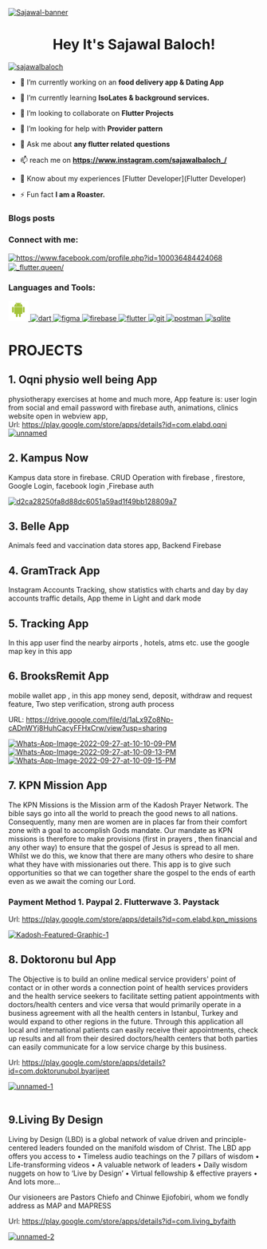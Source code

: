 <a href="https://ibb.co/JxbnZxw"><img src="https://i.ibb.co/bHy1tHM/Sajawal-banner.png" alt="Sajawal-banner" border="0"></a>

<h1 align="center">Hey It's Sajawal Baloch!</h1>

<p align="left"> <a href="https://twitter.com/sajawalbaloch" target="blank"><img src="https://img.shields.io/twitter/follow/Sajawalbaloch55?logo=twitter&style=for-the-badge" alt="sajawalbaloch" /></a> </p>

- 🔭 I’m currently working on an **food delivery app & Dating App**

- 🌱 I’m currently learning **IsoLates & background services.**

- 👯 I’m looking to collaborate on **Flutter Projects**

- 🤝 I’m looking for help with **Provider pattern**

- 💬 Ask me about **any flutter related questions**

- 📫 reach me on **https://www.instagram.com/sajawalbaloch_/**

- 📄 Know about my experiences [Flutter Developer](Flutter Developer)

- ⚡ Fun fact **I am a Roaster.**

### Blogs posts
<!-- BLOG-POST-LIST:START -->
<!-- BLOG-POST-LIST:END -->

<h3 align="left">Connect with me:</h3>
<p align="left">
<a href="https://www.facebook.com/profile.php?id=100036484424068" target="blank"><img align="center" src="https://raw.githubusercontent.com/rahuldkjain/github-profile-readme-generator/master/src/images/icons/Social/facebook.svg" alt="https://www.facebook.com/profile.php?id=100036484424068" height="30" width="40" /></a>
<a href="https://www.instagram.com/sajawalbaloch_/" target="blank"><img align="center" src="https://raw.githubusercontent.com/rahuldkjain/github-profile-readme-generator/master/src/images/icons/Social/instagram.svg" alt="_flutter.queen/" height="30" width="40" /></a>
</p>

<h3 align="left">Languages and Tools:</h3>
<p align="left"> <a href="https://developer.android.com" target="_blank" rel="noreferrer"> <img src="https://raw.githubusercontent.com/devicons/devicon/master/icons/android/android-original-wordmark.svg" alt="android" width="40" height="40"/> </a>  <a href="https://dart.dev" target="_blank" rel="noreferrer"> <img src="https://www.vectorlogo.zone/logos/dartlang/dartlang-icon.svg" alt="dart" width="40" height="40"/> </a> <a href="https://www.figma.com/" target="_blank" rel="noreferrer"> <img src="https://www.vectorlogo.zone/logos/figma/figma-icon.svg" alt="figma" width="40" height="40"/> </a> <a href="https://firebase.google.com/" target="_blank" rel="noreferrer"> <img src="https://www.vectorlogo.zone/logos/firebase/firebase-icon.svg" alt="firebase" width="40" height="40"/> </a> <a href="https://flutter.dev" target="_blank" rel="noreferrer"> <img src="https://www.vectorlogo.zone/logos/flutterio/flutterio-icon.svg" alt="flutter" width="40" height="40"/> </a> <a href="https://git-scm.com/" target="_blank" rel="noreferrer"> <img src="https://www.vectorlogo.zone/logos/git-scm/git-scm-icon.svg" alt="git" width="40" height="40"/> </a>    <a href="https://postman.com" target="_blank" rel="noreferrer"> <img src="https://www.vectorlogo.zone/logos/getpostman/getpostman-icon.svg" alt="postman" width="40" height="40"/> </a> <a href="https://www.sqlite.org/" target="_blank" rel="noreferrer"> <img src="https://www.vectorlogo.zone/logos/sqlite/sqlite-icon.svg" alt="sqlite" width="40" height="40"/> </a> </p>
 
# PROJECTS
 
## 1.	Oqni physio well being App
 physiotherapy exercises at home and much more, App feature is: user login from social and email password with firebase auth, animations, clinics website open in webview  app,  
  Url:  https://play.google.com/store/apps/details?id=com.elabd.oqni
  <a href="https://ibb.co/HNNRbLf"><img src="https://i.ibb.co/Xyy6Kfr/unnamed.webp" alt="unnamed" border="0"></a>

## 2.	Kampus Now
Kampus data store in firebase. CRUD Operation with firebase ,  firestore, Google Login, facebook login ,Firebase auth

<a href="https://ibb.co/ZH93B6P"><img src="https://i.ibb.co/4skc8ZG/d2ca28250fa8d88dc6051a59ad1f49bb128809a7.webp" alt="d2ca28250fa8d88dc6051a59ad1f49bb128809a7" border="0"></a>

## 3.	Belle App 

Animals feed and vaccination data stores app, Backend Firebase

## 4.	GramTrack App

Instagram Accounts Tracking, show statistics with charts and day by day accounts traffic details, App theme in Light and dark mode

## 5.	Tracking App

In this app user find the nearby airports , hotels, atms etc. use the google map key in this app

## 6.	BrooksRemit App 

mobile wallet app , in this app money send, deposit, withdraw and request feature, Two step verification, strong auth process
  
  URL: https://drive.google.com/file/d/1aLx9Zo8Np-cADnWYj8HuhCacyFFHxCrw/view?usp=sharing

<div class="row">
  <div class="column">
    <a href="https://ibb.co/SJWZkBh"><img src="https://i.ibb.co/FnNdQzS/Whats-App-Image-2022-09-27-at-10-10-09-PM.jpg" alt="Whats-App-Image-2022-09-27-at-10-10-09-PM" border="0"></a>
  </div>
  <div class="column">
<a href="https://ibb.co/gv9SRWK"><img src="https://i.ibb.co/B43yC6M/Whats-App-Image-2022-09-27-at-10-09-13-PM.jpg" alt="Whats-App-Image-2022-09-27-at-10-09-13-PM" border="0"></a>  </div>
  <div class="column">
<a href="https://ibb.co/4FZV1MZ"><img src="https://i.ibb.co/hgRmYHR/Whats-App-Image-2022-09-27-at-10-09-15-PM.jpg" alt="Whats-App-Image-2022-09-27-at-10-09-15-PM" border="0"></a>  </div>
</div>

## 7.	KPN Mission App

The KPN Missions is the Mission arm of the Kadosh Prayer Network. The bible says go into all the world to preach the good news to all nations. Consequently, many men are women are in places far from their comfort zone with a goal to accomplish Gods mandate. Our mandate as KPN missions is therefore to make provisions (first in prayers , then financial and any other way) to ensure that the gospel of Jesus is spread to all men. Whilst we do this, we know that there are many others who desire to share what they have with missionaries out there. This app is to give such opportunities so that we can together share the gospel to the ends of earth even as we await the coming our Lord.
### Payment Method 1. Paypal 2. Flutterwave 3. Paystack 

  Url: https://play.google.com/store/apps/details?id=com.elabd.kpn_missions

<a href="https://ibb.co/0XSTHXb"><img src="https://i.ibb.co/X4g1c4R/Kadosh-Featured-Graphic-1.jpg" alt="Kadosh-Featured-Graphic-1" border="0"></a>


## 8.	Doktoronu bul App 
The Objective is to build an online medical service providers' point of contact or in other words a connection point of health services providers and the health service seekers to facilitate setting patient appointments with doctors/health centers and vice versa that would primarily operate in a business agreement with all the health centers in Istanbul, Turkey and would expand to other regions in the future.
Through this application all local and international patients can easily receive their appointments, check up results and all from their desired doctors/health centers that both parties can easily communicate for a low service charge by this business.

  Url: https://play.google.com/store/apps/details?id=com.doktorunubol.byarijeet
  
<a href="https://imgbb.com/"><img src="https://i.ibb.co/vJSVg9W/unnamed-1.webp" alt="unnamed-1" border="0"></a><br /><br />  
 ## 9.Living By Design 
 Living by Design (LBD) is a global network of value driven and principle-centered leaders founded on the manifold wisdom of Christ.
The LBD app offers you access to
• Timeless audio teachings on the 7 pillars of wisdom
• Life-transforming videos
• A valuable network of leaders
• Daily wisdom nuggets on how to ‘Live by Design’
• Virtual fellowship & effective prayers
• And lots more...

Our visioneers are Pastors Chiefo and Chinwe Ejiofobiri, whom we fondly address as MAP and MAPRESS
 
 Url: https://play.google.com/store/apps/details?id=com.living_byfaith 
 
<a href="https://imgbb.com/"><img src="https://i.ibb.co/hBCjPSg/unnamed-2.webp" alt="unnamed-2" border="0"></a><br /><br />

